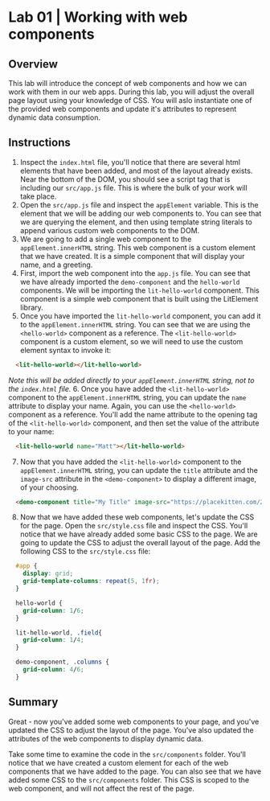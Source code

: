 # Lab 01 | Working with web components

## Overview

This lab will introduce the concept of web components and how we can work with them in our web apps. 
During this lab, you will adjust the overall page layout using your knowledge of CSS. You will aslo instantiate one of the provided web components and update it's attributes to represent dynamic data consumption.

## Instructions

1. Inspect the `index.html` file, you'll notice that there are several html elements that have been added, and most of the layout already exists. Near the bottom of the DOM, you should see a script tag that is including our `src/app.js` file. This is where the bulk of your work will take place.
2. Open the `src/app.js` file and inspect the `appElement` variable. This is the element that we will be adding our web components to. You can see that we are querying the element, and then using template string literals to append various custom web components to the DOM.
3. We are going to add a single web component to the  `appElement.innerHTML` string. This web component is a custom element that we have created. It is a simple component that will display your name, and a greeting.
4. First, import the web component into the `app.js` file. You can see that we have already imported the `demo-component` and the `hello-world` components. We will be importing the `lit-hello-world` component. This component is a simple web component that is built using the LitElement library.
5. Once you have imported the `lit-hello-world` component, you can add it to the `appElement.innerHTML` string. You can see that we are using the `<hello-world>` component as a reference. The `<lit-hello-world>` component is a custom element, so we will need to use the custom element syntax to invoke it: 

```html
  <lit-hello-world></lit-hello-world>
```
*Note this will be added directly to your `appElement.innerHTML` string, not to the `index.html` file.*
6. Once you have added the `<lit-hello-world>` component to the `appElement.innerHTML` string, you can update the `name` attribute to display your name. Again, you can use the `<hello-world>` component as a reference. You'll add the name attribute to the opening tag of the `<lit-hello-world>` component, and then set the value of the attribute to your name:
```html
  <lit-hello-world name="Matt"></lit-hello-world>
```
7. Now that you have added the `<lit-hello-world>` component to the `appElement.innerHTML` string, you can update the `title` attribute and the `image-src` attribute in the `<demo-component>` to display a different image, of your choosing.
```html
  <demo-component title="My Title" image-src="https://placekitten.com/200/300"></demo-component>
```
8. Now that we have added these web components, let's update the CSS for the page. Open the `src/style.css` file and inspect the CSS. You'll notice that we have already added some basic CSS to the page. We are going to update the CSS to adjust the overall layout of the page. Add the following CSS to the `src/style.css` file:
```css
  #app {
    display: grid;
    grid-template-columns: repeat(5, 1fr);
  }

  hello-world {
    grid-column: 1/6;
  }

  lit-hello-world, .field{
    grid-column: 1/4;
  }

  demo-component, .columns {
    grid-column: 4/6;
  }
```

## Summary
Great - now you've added some web components to your page, and you've updated the CSS to adjust the layout of the page. You've also updated the attributes of the web components to display dynamic data.

Take some time to examine the code in the `src/components` folder. You'll notice that we have created a custom element for each of the web components that we have added to the page. You can also see that we have added some CSS to the `src/components` folder. This CSS is scoped to the web component, and will not affect the rest of the page.